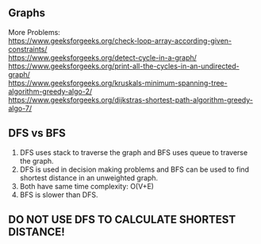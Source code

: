 ## Graphs

More Problems: <br />
<https://www.geeksforgeeks.org/check-loop-array-according-given-constraints/> <br />
<https://www.geeksforgeeks.org/detect-cycle-in-a-graph/> <br />
<https://www.geeksforgeeks.org/print-all-the-cycles-in-an-undirected-graph/> <br />
<https://www.geeksforgeeks.org/kruskals-minimum-spanning-tree-algorithm-greedy-algo-2/> <br />
<https://www.geeksforgeeks.org/dijkstras-shortest-path-algorithm-greedy-algo-7/> <br />

## DFS vs BFS

1. DFS uses stack to traverse the graph and BFS uses queue to traverse the graph.
2. DFS is used in decision making problems and BFS can be used to find shortest distance in an unweighted graph.
3. Both have same time complexity: O(V+E)
4. BFS is slower than DFS.

## DO NOT USE DFS TO CALCULATE SHORTEST DISTANCE!
